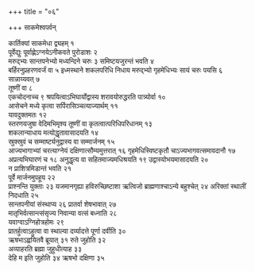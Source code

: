 +++
title = "०६"

+++
साकमेश्वपर्वन्

कार्तिक्यां साकमेधा द्व्यहम् १  
पूर्वेद्युः पूर्वाह्णेऽग्नयेऽनीकवते
पुरोडाशः २  
मरुद्भ्यः सान्तपनेभ्यो मध्यन्दिने चरुः ३
समिष्टयजुरन्तं भवति ४  
बर्हिरनुप्रहरणवर्जं वा ५
इध्मस्थाने शकलपरिधि निधाय मरुद्भ्यो गृहमेधिभ्यः सायं
चरुः पयसि ६  
सान्नाय्यवत् ७  
तूष्णीं वा ८  
एकचोदनाच्च ९
श्रपयित्वाऽभिघार्योद्वास्य शरावयोरुद्धरति
पात्र्योर्वा १०  
आसेचने मध्ये कृत्वा सर्पिरासिञ्चत्याज्यार्थम्
११  
यावदुक्तमतः १२  
स्तरणयजुषा वेदिमभिमृश्य तूष्णीं वा
कृतत्वात्परिधिपरिधानम् १३  
शकलान्याधाय
मत्योद्धृतावासादयति १४  
स्रुक्स्रुवं च सम्मार्ष्ट्यनुद्वास्य वा
सम्मार्जनम् १५  
आज्यभागाभ्यां चरत्याग्नेयं
दक्षिणात्सौम्यमुत्तरात् १६
गृहमेधिस्विष्टकृतौ चाऽज्यभागवत्समावदानौ १७  
अप्रत्यभिघारणं च १८
अनुद्धृत्य वा सहितमाज्यमधिश्रयति १९
उद्वास्योभयमासादयति २०  
न
प्राशित्रमिडान्तं भवति २१  
पूर्वे
मार्जनमुपहूय २२  
प्राश्नन्ति युक्ताः २३
यजमानगृह्या हविरुच्छिष्टाशा ऋत्विजो
ब्राह्मणाश्चाऽन्ये बहुश्चेत् २४
अरिक्तां स्थालीं निदधाति २५  
सान्तपनीयां संस्थाप्य २६
प्रातर्वा शेषभावात् २७  
मातृभिर्वत्सान्त्संसृज्य निवान्या
वत्सं बध्नाति २८  
यवाग्वाऽग्निहोत्रहोमः २९  
प्रातर्हुत्वाऽहुत्वा
वा स्थाल्या दर्व्यादत्ते पूर्णा दर्वीति ३०  
ऋषभाऽह्वयितवै ब्रूयात् ३१
रुते जुहोति ३२  
अव्याहरति ब्रह्मा जुहुधीत्याह ३३  
देहि म इति जुहोति ३४
ऋषभो दक्षिणा ३५  
